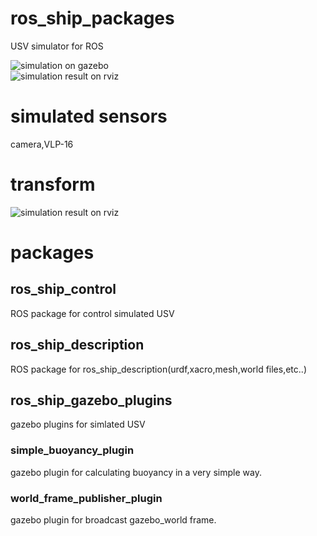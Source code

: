 # ros_ship_packages  
USV simulator for ROS  

![simulation on gazebo](https://github.com/hakuturu583/ros_ship_packages/blob/master/images/gazebo.png)  
![simulation result on rviz](https://github.com/hakuturu583/ros_ship_packages/blob/master/images/rviz.png)  

# simulated sensors
camera,VLP-16

# transform  
![simulation result on rviz](https://github.com/hakuturu583/ros_ship_packages/blob/master/images/tf.png)  

# packages
## ros_ship_control  
ROS package for control simulated USV  

## ros_ship_description
ROS package for ros_ship_description(urdf,xacro,mesh,world files,etc..)  

## ros_ship_gazebo_plugins  
gazebo plugins for simlated USV  
### simple_buoyancy_plugin  
gazebo plugin for calculating buoyancy in a very simple way.  
### world_frame_publisher_plugin  
gazebo plugin for broadcast gazebo_world frame.  
